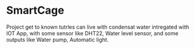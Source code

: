 # SmartCage
Project get to known tutrles can live with condensat water intregated with IOT App, with some sensor like DHT22, Water level sensor, and some outputs like Water pump, Automatic light. 
